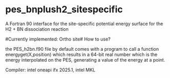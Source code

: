 # pes_bnplush2_sitespecific
A Fortran 90 interface for the site-specific potential energy surface for the H2 + BN dissociation reaction

#Currently implemented: Ortho site#
How to use?

the PES_h2bn.f90 file by default comes with a program to call a function energyget(X,position) which results in a 64-bit real number which is the energy interpolated on the PES, generating a value of the energy at a point.

Compiler: intel oneapi ifx 2025.1, intel MKL


